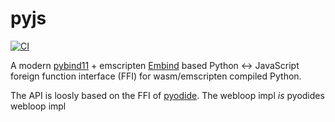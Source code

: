 # pyjs
[![CI](https://github.com/DerThorsten/pyjs/actions/workflows/main.yml/badge.svg)](https://github.com/DerThorsten/pyjs/actions/workflows/main.yml)

A modern [pybind11](https://github.com/pybind/pybind11) + emscripten [Embind](https://emscripten.org/docs/porting/connecting_cpp_and_javascript/embind.html) based
Python <-> JavaScript foreign function interface (FFI) for wasm/emscripten compiled Python.

The API is loosly based on the  FFI of [pyodide](https://pyodide.org/en/stable/usage/type-conversions.html).
The webloop impl *is* pyodides webloop impl
